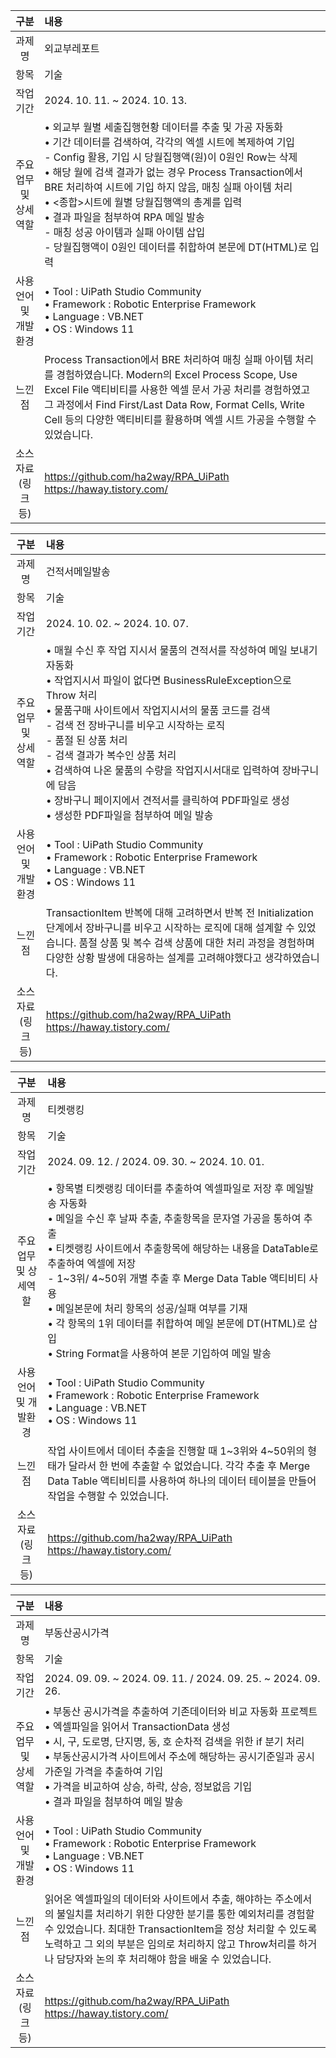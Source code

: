 | 구분 | 내용 |
|:---:|:---|
| 과제명 | 외교부레포트 |
| 항목 | 기술 |
| 작업기간 | 2024. 10. 11. ~ 2024. 10. 13. |
| 주요업무 및 상세역할 | • 외교부 월별 세출집행현황 데이터를 추출 및 가공 자동화<br>• 기간 데이터를 검색하여, 각각의 엑셀 시트에 복제하여 기입<br> - Config 활용, 기입 시 당월집행액(원)이 0원인 Row는 삭제<br>• 해당 월에 검색 결과가 없는 경우 Process Transaction에서 BRE 처리하여 시트에 기입 하지 않음, 매칭 실패 아이템 처리<br>• <종합>시트에 월별 당월집행액의 총계를 입력<br>• 결과 파일을 첨부하여 RPA 메일 발송<br> - 매칭 성공 아이템과 실패 아이템 삽입<br> - 당월집행액이 0원인 데이터를 취합하여 본문에 DT(HTML)로 입력 |
| 사용언어 및 개발환경 | • Tool : UiPath Studio Community<br>• Framework : Robotic Enterprise Framework<br>• Language : VB.NET<br>• OS : Windows 11 |
| 느낀점 | Process Transaction에서 BRE 처리하여 매칭 실패 아이템 처리를 경험하였습니다. Modern의 Excel Process Scope, Use Excel File 액티비티를 사용한 엑셀 문서 가공 처리를 경험하였고 그 과정에서 Find First/Last Data Row, Format Cells, Write Cell 등의 다양한 액티비티를 활용하며 엑셀 시트 가공을 수행할 수 있었습니다. |
| 소스자료(링크 등) | https://github.com/ha2way/RPA_UiPath<br>https://haway.tistory.com/ |


| 구분 | 내용 |
|:---:|:---|
| 과제명 | 건적서메일발송 |
| 항목 | 기술 |
| 작업기간 | 2024. 10. 02. ~ 2024. 10. 07. |
| 주요업무 및 상세역할 | • 매월 수신 후 작업 지시서 물품의 견적서를 작성하여 메일 보내기 자동화<br>• 작업지시서 파일이 없다면 BusinessRuleException으로 Throw 처리<br>• 물품구매 사이트에서 작업지시서의 물품 코드를 검색<br>- 검색 전 장바구니를 비우고 시작하는 로직<br>- 품절 된 상품 처리<br>- 검색 결과가 복수인 상품 처리<br>• 검색하여 나온 물품의 수량을 작업지시서대로 입력하여 장바구니에 담음<br>• 장바구니 페이지에서 견적서를 클릭하여 PDF파일로 생성<br>• 생성한 PDF파일을 첨부하여 메일 발송 |
| 사용언어 및 개발환경 | • Tool : UiPath Studio Community<br>• Framework : Robotic Enterprise Framework<br>• Language : VB.NET<br>• OS : Windows 11 |
| 느낀점 | TransactionItem 반복에 대해 고려하면서 반복 전 Initialization 단계에서 장바구니를 비우고 시작하는 로직에 대해 설계할 수 있었습니다. 품절 상품 및 복수 검색 상품에 대한 처리 과정을 경험하며 다양한 상황 발생에 대응하는 설계를 고려해야했다고 생각하였습니다. |
| 소스자료(링크 등) | https://github.com/ha2way/RPA_UiPath<br>https://haway.tistory.com/ |

| 구분 | 내용 |
|:---:|:---|
| 과제명 | 티켓랭킹 |
| 항목 | 기술 |
| 작업기간 | 2024. 09. 12. / 2024. 09. 30. ~ 2024. 10. 01. |
| 주요업무 및 상세역할 | • 항목별 티켓랭킹 데이터를 추출하여 엑셀파일로 저장 후 메일발송 자동화<br>• 메일을 수신 후 날짜 추출, 추출항목을 문자열 가공을 통하여 추출<br>• 티켓랭킹 사이트에서 추출항목에 해당하는 내용을 DataTable로 추출하여 엑셀에 저장<br>- 1~3위/ 4~50위 개별 추출 후 Merge Data Table 액티비티 사용<br>• 메일본문에 처리 항목의 성공/실패 여부를 기재<br>• 각 항목의 1위 데이터를 취합하여 메일 본문에 DT(HTML)로 삽입<br>• String Format을 사용하여 본문 기입하여 메일 발송 |
| 사용언어 및 개발환경 | • Tool : UiPath Studio Community<br>• Framework : Robotic Enterprise Framework<br>• Language : VB.NET<br>• OS : Windows 11 |
| 느낀점 | 작업 사이트에서 데이터 추출을 진행할 때 1~3위와 4~50위의 형태가 달라서 한 번에 추출할 수 없었습니다. 각각 추출 후 Merge Data Table 액티비티를 사용하여 하나의 데이터 테이블을 만들어 작업을 수행할 수 있었습니다. |
| 소스자료(링크 등) | https://github.com/ha2way/RPA_UiPath<br>https://haway.tistory.com/ |

| 구분 | 내용 |
|:---:|:---|
| 과제명 | 부동산공시가격 |
| 항목 | 기술 |
| 작업기간 | 2024. 09. 09. ~ 2024. 09. 11. / 2024. 09. 25. ~ 2024. 09. 26. |
| 주요업무 및 상세역할 | • 부동산 공시가격을 추출하여 기존데이터와 비교 자동화 프로젝트<br>• 엑셀파일을 읽어서 TransactionData 생성<br>• 시, 구, 도로명, 단지명, 동, 호 순차적 검색을 위한 if 분기 처리<br>• 부동산공시가격 사이트에서 주소에 해당하는 공시기준일과 공시가준일 가격을 추출하여 기입<br>• 가격을 비교하여 상승, 하락, 상승, 정보없음 기입<br>• 결과 파일을 첨부하여 메일 발송 |
| 사용언어 및 개발환경 | • Tool : UiPath Studio Community<br>• Framework : Robotic Enterprise Framework<br>• Language : VB.NET<br>• OS : Windows 11 |
| 느낀점 | 읽어온 엑셀파일의 데이터와 사이트에서 추출, 해야하는 주소에서의 불일치를 처리하기 위한 다양한 분기를 통한 예외처리를 경험할 수 있었습니다. 최대한 TransactionItem을 정상 처리할 수 있도록 노력하고 그 외의 부분은 임의로 처리하지 않고 Throw처리를 하거나 담당자와 논의 후 처리해야 함을 배울 수 있었습니다. |
| 소스자료(링크 등) | https://github.com/ha2way/RPA_UiPath<br>https://haway.tistory.com/ |
